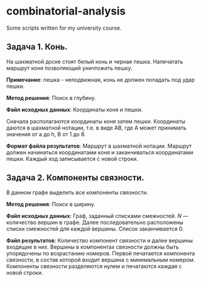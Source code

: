 # combinatorial-analysis
Some scripts written for my university course.

## Задача 1. Конь.
На шахматной доске стоят белый конь и черная пешка.  Напечатать 
маршрут коня позволяющий уничтожить пешку.

**Примечание**: пешка - неподвижная,  конь не должен  попадать  под  удар
пешки.

**Метод решения**: Поиск в глубину.

**Файл исходных данных**: Координаты коня и пешки.

Сначала располагаются координаты коня затем пешки. Координаты даются
в шахматной нотации, т.е. в виде AB, где A может принимать значения от a
до h, B от 1 до 8.

**Формат файла результатов**:
Маршрут в шахматной нотации.
Маршрут должен начинаться координатами коня и заканчиваться 
координатами пешки. Каждый ход записывается с новой строки.

## Задача 2. Компоненты связности.
В данном графе выделить все компоненты связности.

**Метод решения**: Поиск в ширину.
 
**Файл исходных данных**:
Граф, заданный списками смежностей.
$N$ — количество вершин в графе. 
Далее последовательно расположены списки смежностей для каждой вершины. 
Список заканчивается $0$.

**Файл результатов**: Количество компонент  связности  и  далее  вершины  входящие  в  них.
Вершины в компонентах связности должны быть упорядочены по возрастанию 
номеров. Первой печатается компонента связности, в состав которой входит 
вершина с минимальным номером. Компоненты связности разделяются нулем и 
печатаются каждая с новой строки.
